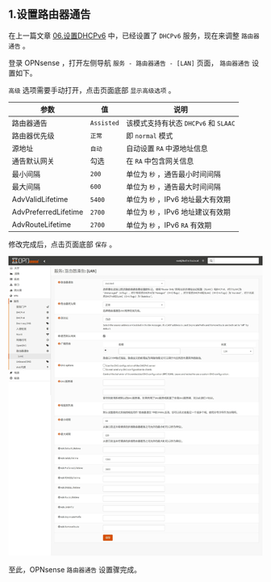 ## 1.设置路由器通告

在上一篇文章 [06.设置DHCPv6](./06.设置DHCPv6.md) 中，已经设置了 `DHCPv6` 服务，现在来调整 `路由器通告` 。  

登录 OPNsense ，打开左侧导航 `服务 - 路由器通告 - [LAN]` 页面， `路由器通告` 设置如下。  

`高级` 选项需要手动打开，点击页面底部 `显示高级选项` 。  

|参数|值|说明|
|--|--|--|
|路由器通告|`Assisted`|该模式支持有状态 `DHCPv6` 和 `SLAAC` |
|路由器优先级|`正常`|即 `normal` 模式|
|源地址|`自动`|自动设置 `RA` 中源地址信息|
|通告默认网关|勾选|在 `RA` 中包含网关信息|
|最小间隔|`200`|单位为 `秒` ，通告最小时间间隔|
|最大间隔|`600`|单位为 `秒` ，通告最大时间间隔|
|AdvValidLifetime|`5400`|单位为 `秒` ，IPv6 地址最大有效期|
|AdvPreferredLifetime|`2700`|单位为 `秒` ，IPv6 地址建议有效期|
|AdvRouteLifetime|`2700`|单位为 `秒` ，IPv6 `RA` 有效期|

修改完成后，点击页面底部 `保存` 。  

![设置路由器通告](img/p07/opn_ra.jpeg)

至此，OPNsense `路由器通告` 设置骤完成。  

